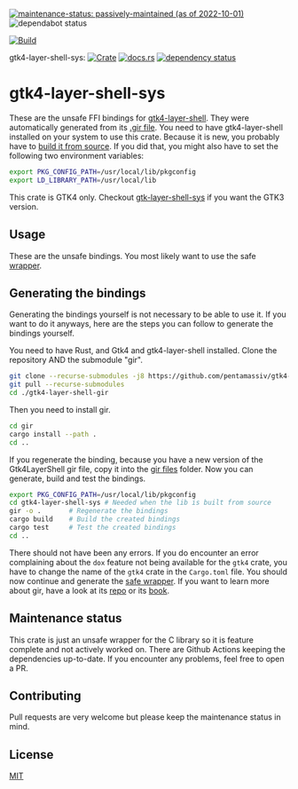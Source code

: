 [![maintenance-status: passively-maintained (as of 2022-10-01)](https://img.shields.io/badge/maintenance--status-passively--maintained_%28as_of_2022--10--01%29-forestgreen)](https://gist.github.com/rusty-snake/574a91f1df9f97ec77ca308d6d731e29)
![dependabot status](https://img.shields.io/badge/dependabot-enabled-025e8c?logo=Dependabot)

[![Build](https://img.shields.io/github/actions/workflow/status/pentamassiv/gtk4-layer-shell-gir/build.yaml?branch=main)](https://github.com/pentamassiv/gtk4-layer-shell-gir/actions/workflows/build.yaml)

gtk4-layer-shell-sys:
[![Crate](https://img.shields.io/crates/v/gtk4-layer-shell-sys.svg)](https://crates.io/crates/gtk4-layer-shell-sys)
[![docs.rs](https://docs.rs/gtk4-layer-shell-sys/badge.svg)](https://docs.rs/gtk4-layer-shell-sys)
[![dependency status](https://deps.rs/crate/gtk4-layer-shell-sys/0.1.2/status.svg)](https://deps.rs/crate/gtk4-layer-shell-sys/0.1.2)

# gtk4-layer-shell-sys
These are the unsafe FFI bindings for [gtk4-layer-shell](https://github.com/wmww/gtk4-layer-shell). They were automatically generated from its [.gir file](../Gtk4LayerShell-1.0.gir). You need to have gtk4-layer-shell installed on your system to use this crate. Because it is new, you probably have to [build it from source](https://github.com/wmww/gtk4-layer-shell#building-from-source). If you did that, you might also have to set the following two environment variables:
```bash
export PKG_CONFIG_PATH=/usr/local/lib/pkgconfig
export LD_LIBRARY_PATH=/usr/local/lib
```
This crate is GTK4 only. Checkout [gtk-layer-shell-sys](https://crates.io/crates/gtk-layer-shell-sys) if you want the GTK3 version.

## Usage
These are the unsafe bindings. You most likely want to use the safe [wrapper](https://github.com/pentamassiv/gtk4-layer-shell-gir/tree/main/gtk4-layer-shell).

## Generating the bindings
Generating the bindings yourself is not necessary to be able to use it. If you want to do it anyways, here are the steps you can follow to generate the bindings yourself.

You need to have Rust, and Gtk4 and gtk4-layer-shell installed. Clone the repository AND the submodule "gir".
```bash
git clone --recurse-submodules -j8 https://github.com/pentamassiv/gtk4-layer-shell-gir.git
git pull --recurse-submodules
cd ./gtk4-layer-shell-gir
```
Then you need to install gir.
```bash
cd gir
cargo install --path .
cd ..
```
If you regenerate the binding, because you have a new version of the Gtk4LayerShell gir file, copy it into the [gir files](../gir-files) folder.
Now you can generate, build and test the bindings.
```bash
export PKG_CONFIG_PATH=/usr/local/lib/pkgconfig
cd gtk4-layer-shell-sys # Needed when the lib is built from source
gir -o .       # Regenerate the bindings
cargo build    # Build the created bindings
cargo test     # Test the created bindings
cd ..
```

There should not have been any errors. If you do encounter an error complaining about the `dox` feature not being available for the `gtk4` crate, you have to change the name of the `gtk4` crate in the `Cargo.toml` file. You should now continue and generate the [safe wrapper](https://github.com/pentamassiv/gtk4-layer-shell-gir/tree/main/gtk4-layer-shell/README.md#generating-the-wrapper).
If you want to learn more about gir, have a look at its [repo](https://github.com/gtk-rs/gir) or its [book](https://gtk-rs.org/gir/book/).

## Maintenance status
This crate is just an unsafe wrapper for the C library so it is feature complete and not actively worked on. There are Github Actions keeping the dependencies up-to-date. If you encounter any problems, feel free to open a PR.

## Contributing
Pull requests are very welcome but please keep the maintenance status in mind.

## License
[MIT](https://choosealicense.com/licenses/mit/)
